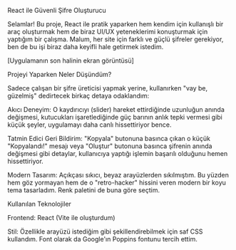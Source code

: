 React ile Güvenli Şifre Oluşturucu

Selamlar! Bu proje, React ile pratik yaparken hem kendim için kullanışlı bir araç oluşturmak hem de biraz UI/UX yeteneklerimi konuşturmak için yaptığım bir çalışma. Malum, her site için farklı ve güçlü şifreler gerekiyor, ben de bu işi biraz daha keyifli hale getirmek istedim.

[Uygulamanın son halinin ekran görüntüsü]

Projeyi Yaparken Neler Düşündüm?

Sadece çalışan bir şifre üreticisi yapmak yerine, kullanırken "vay be, güzelmiş" dedirtecek birkaç detaya odaklandım:

Akıcı Deneyim: O kaydırıcıyı (slider) hareket ettirdiğinde uzunluğun anında değişmesi, kutucukları işaretlediğinde güç barının anlık tepki vermesi gibi küçük şeyler, uygulamayı daha canlı hissettiriyor bence.

Tatmin Edici Geri Bildirim: "Kopyala" butonuna basınca çıkan o küçük "Kopyalandı!" mesajı veya "Oluştur" butonuna basınca şifrenin anında değişmesi gibi detaylar, kullanıcıya yaptığı işlemin başarılı olduğunu hemen hissettiriyor.

Modern Tasarım: Açıkçası sıkıcı, beyaz arayüzlerden sıkılmıştım. Bu yüzden hem göz yormayan hem de o "retro-hacker" hissini veren modern bir koyu tema tasarladım. Renk paletini de buna göre seçtim.

Kullanılan Teknolojiler

Frontend: React (Vite ile oluşturdum)

Stil: Özellikle arayüzü istediğim gibi şekillendirebilmek için saf CSS kullandım. Font olarak da Google'ın Poppins fontunu tercih ettim.
